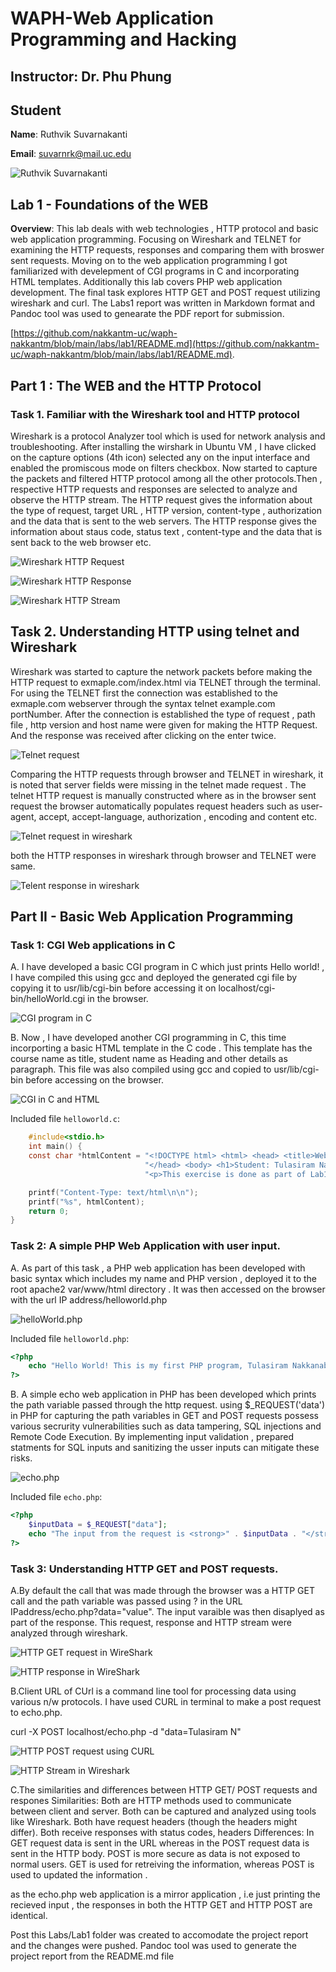 # WAPH-Web Application Programming and Hacking

## Instructor: Dr. Phu Phung

## Student

**Name**: Ruthvik Suvarnakanti

**Email**: suvarnrk@mail.uc.edu

![Ruthvik Suvarnakanti](images/headshot.jpg)

## Lab 1 - Foundations of the WEB

**Overview**: This lab deals with web technologies , HTTP protocol and basic web application programming. Focusing on Wireshark and TELNET for examining the HTTP requests, responses and comparing them with broswer sent requests.
Moving on to the web application programming I got familiarized with develepment of CGI programs in C and incorporating HTML templates. Additionally this lab covers PHP web application development. The final task explores HTTP GET and POST request utilizing wireshark and curl.
The Labs1 report was written in Markdown format and Pandoc tool was used to genearate the PDF report for submission.

[https://github.com/nakkantm-uc/waph-nakkantm/blob/main/labs/lab1/README.md](https://github.com/nakkantm-uc/waph-nakkantm/blob/main/labs/lab1/README.md).

## Part 1 : The WEB and the HTTP Protocol

### Task 1. Familiar with the Wireshark tool and HTTP protocol

Wireshark is a protocol Analyzer tool which is used for network analysis and troubleshooting. After installing the wirshark in Ubuntu VM , I have clicked on the capture options (4th icon)  selected any on the input interface and enabled the promiscous mode on filters checkbox. Now started to capture the packets and filtered HTTP protocol  among all the other protocols.Then , respective HTTP requests and responses are selected to analyze and observe the HTTP stream.
The HTTP request gives the information about the type of request, target URL , HTTP version, content-type , authorization and the data that is sent to the web servers.
The HTTP response gives the information about staus code, status text , content-type and the data that is sent back to the web browser etc.

![Wireshark HTTP Request](images/HTTP_REQUEST.png)

![Wireshark HTTP Response](images/HTTP_RESPONSE.png)

![Wireshark HTTP Stream](images/HTTP_STREAM.png)

## Task 2. Understanding HTTP using telnet and Wireshark

Wireshark was started to capture the network packets before making the HTTP request to exmaple.com/index.html via TELNET through the terminal. For using the TELNET first the connection was established to the exmaple.com webserver through the syntax telnet example.com portNumber. After the connection is established the type of request , path file , http version and host name were given for making the HTTP Request. And the response was received after clicking on the enter twice.

![Telnet request](images/TELNET_REQUEST.png)

Comparing the HTTP requests through browser and TELNET in wireshark, it is noted that server fields were missing in the telnet made request .
The telnet HTTP request is manually constructed where as in the browser sent request the browser automatically populates request headers such as user-agent, accept, accept-language, authorization , encoding and content etc.

![Telnet request in wireshark](images/TELNET_WIRESHARK_REQ.png)

both the HTTP responses in wireshark through browser and TELNET were same.

![Telent response in wireshark](images/TELNET_WIRESHARK_RESP.png)


## Part II - Basic Web Application Programming

### Task 1: CGI Web applications in C

A. I have developed a basic CGI program in C which just prints Hello world! , I have compiled this using gcc and deployed the generated cgi file by copying it to usr/lib/cgi-bin before accessing it on localhost/cgi-bin/helloWorld.cgi in the browser.

![CGI program in C](images/CGI_IN_C.png)

B. Now , I have developed another CGI programming in C, this time incorporting a basic HTML template in the C code . This template has the course name as title, student name as Heading and other details as paragraph. This file was also compiled using gcc and copied to usr/lib/cgi-bin before accessing on the browser.

![CGI in C and HTML](images/CGI_IN_C_HTML.png)

Included file `helloworld.c`:
```C
    #include<stdio.h>
    int main() {
    const char *htmlContent = "<!DOCTYPE html> <html> <head> <title>Web Application Programming and Hacking</title>"
                              "</head> <body> <h1>Student: Tulasiram Nakkanaboina</h1>"
                              "<p>This exercise is done as part of Lab1 assessment i.e CGI Web Applications with C.</p></body></html>";

    printf("Content-Type: text/html\n\n");
    printf("%s", htmlContent);
    return 0;
}
```

### Task 2: A simple PHP Web Application with user input.

A. As part of this task , a PHP web application has been developed with basic syntax which includes my name and PHP version , deployed it to the root apache2 var/www/html directory . It was then accessed on the browser with the url IP address/helloworld.php

![helloWorld.php](images/helloWorldPhp.png)

Included file `helloworld.php`:
```PHP
<?php
    echo "Hello World! This is my first PHP program, Tulasiram Nakkanaboina , WAPH";
?>
```

B. A simple echo web application in PHP has been developed which prints the path variable passed through the http request.
using $_REQUEST('data') in PHP for capturing the path variables in GET and POST requests possess various secrurity vulnerabilities such as data tampering, SQL injections and Remote Code Execution. By implementing input validation , prepared statments for SQL inputs and sanitizing the usser inputs can mitigate these risks.

![echo.php](images/echoPhp.png)

Included file `echo.php`:
```PHP
<?php
    $inputData = $_REQUEST["data"];
    echo "The input from the request is <strong>" . $inputData . "</strong>.<br>";
?>
```

### Task 3: Understanding HTTP GET and POST requests.

A.By default the call that was made through the browser was a HTTP GET call and the path variable was passed using ? in the URL IPaddress/echo.php?data="value". The input varaible was then disaplyed as part of the response. This request, response and HTTP stream were analyzed through wireshark. 

![HTTP GET request in WireShark](images/WiresharkReq.png)

![HTTP response in WireShark](images/WiresharkResp.png)


B.Client URL of CUrl is a command line tool for processing data using various n/w protocols. I have used CURL in terminal to make a post request to echo.php.

curl -X POST localhost/echo.php -d "data=Tulasiram N"

![HTTP POST request using CURL](images/curlPost.png)

![HTTP Stream in Wireshark](images/postWiresharkStream.png)


C.The similarities and differences between HTTP GET/ POST requests and respones
Similarities:
Both are HTTP methods used to communicate between client and server.
Both can be captured and analyzed using tools like Wireshark.
Both have request headers (though the headers might differ).
Both receive responses with status codes, headers
Differences:
In GET request data is sent in the URL whereas in the POST request data is sent in the HTTP body.
POST is more secure as data is not exposed to normal users.
GET is used for retreiving the information, whereas POST is used to updated the information .

as the echo.php web application is a mirror application , i.e just printing the recieved input , the responses in both the HTTP GET and HTTP POST are identical.

Post this Labs/Lab1 folder was created to accomodate the project report and the changes were pushed. Pandoc tool was used to generate the project report from the README.md file
